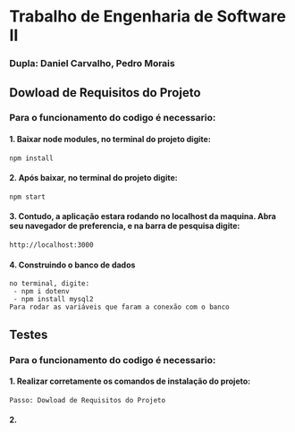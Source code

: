 # Trabalho de Engenharia de Software II 
### Dupla: Daniel Carvalho, Pedro Morais

## Dowload de Requisitos do Projeto
### Para o funcionamento do codigo é necessario:

#### 1. Baixar node modules, no terminal do projeto digite:
    npm install

#### 2. Após baixar, no terminal do projeto digite:
    npm start

#### 3. Contudo, a aplicação estara rodando no localhost da maquina. Abra seu navegador de preferencia, e na barra de pesquisa digite:
    http://localhost:3000

#### 4. Construindo o banco de dados
    no terminal, digite: 
     - npm i dotenv
     - npm install mysql2
    Para rodar as variáveis que faram a conexão com o banco

## Testes
### Para o funcionamento do codigo é necessario:

#### 1. Realizar corretamente os comandos de instalação do projeto:
    Passo: Dowload de Requisitos do Projeto

#### 2. 